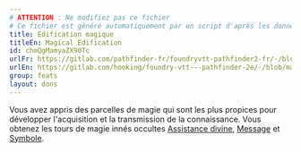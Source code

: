 ```yaml
---
# ATTENTION : Ne modifiez pas ce fichier
# Ce fichier est généré automatiquement par un script d'après les données du module Foundry VTT officiel et de sa traduction
title: Édification magique
titleEn: Magical Edification
id: chmQgMamyaZX90Tc
urlFr: https://gitlab.com/pathfinder-fr/foundryvtt-pathfinder2-fr/-/blob/master/data/feats/chmQgMamyaZX90Tc.htm
urlEn: https://gitlab.com/hooking/foundry-vtt---pathfinder-2e/-/blob/master/packs/data/feats.db/magical-edification.json
group: feats
layout: dons
---
```

Vous avez appris des parcelles de magie qui sont les plus propices pour développer l'acquisition et la transmission de la connaissance. Vous obtenez les tours de magie innés occultes [Assistance divine](../spells/assistance-divine.md), [Message](../spells/message.md) et [Symbole](../spells/symbole.md).


